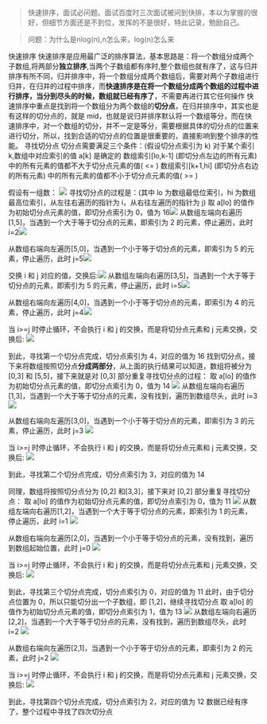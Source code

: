 > 快速排序，面试必问题。面试百度时三次面试被问到快排，本以为掌握的很好，但细节方面还是不到位，发挥的不是很好，特此记录，勉励自己。

> 问题：为什么是nlog(n),n怎么来，log(n)怎么来

快速排序
快速排序是应用最广泛的排序算法，基本思路是：将一个数组分成两个子数组,将两部分**独立排序**,当两个子数组都有序时,整个数组也就有序了，这与归并排序有所不同，归并排序中，将一个数组分成两个数组后，需要对两个子数组进行归并，在归并的过程中排序，而**快速排序是在将一个数组分成两个数组的过程中进行排序，当分到尽头的时候，数组就已经有序了**，不需要再进行其它任何操作
快速排序中重点是找到将一个数组分为两个数组的**切分点**，在归并排序中，其实也是有这样的切分点的，就是 mid，也就是说归并排序默认将一个数组等分，而在快速排序中，对一个数组的切分，并不一定是等分，需要根据具体的切分点的位置来进行切分，所以，找到合适的切分点的位置是很重要的，直接影响到整个排序的性能。
[](http://classtc.com/2016/04/03/160402/#寻找切分点)寻找切分点
切分点需要满足三个条件：(假设切分点索引为 k)
对于某个索引 k,数组中对应索引的值 a[k] 是确定的
数组索引[lo,k-1] (即切分点左边的所有元素) 中的所有元素的值都不大于切分点元素的值( <= )
数组索引[k+1,hi] (即切分点右边的所有元素) 中的所有元素的值都不小于切分点元素的值( >= )

假设有一组数：
[![](http://upload-images.jianshu.io/upload_images/2312315-cfb282f82b88cb5d.png?imageMogr2/auto-orient/strip%7CimageView2/2/w/1240)](http://7xu736.com1.z0.glb.clouddn.com/blog/images/160402/quick_01.png)
寻找切分点的过程是：(其中 lo 为数组最低位索引，hi 为数组最高位索引，从左往右遍历的指针为 i，从右往左遍历的指针为 j)
取 a[lo] 的值作为初始切分点元素的值，即切分点索引为 0，值为 16[![](http://upload-images.jianshu.io/upload_images/2312315-efdbfceb72351ffa.png?imageMogr2/auto-orient/strip%7CimageView2/2/w/1240)](http://7xu736.com1.z0.glb.clouddn.com/blog/images/160402/quick_02.png)
从数组左端向右遍历[1,5]，当遇到一个大于等于切分点的元素，即索引为 2 的元素，停止遍历，此时 i=2[![](http://upload-images.jianshu.io/upload_images/2312315-ef4261a52800429c.png?imageMogr2/auto-orient/strip%7CimageView2/2/w/1240)](http://7xu736.com1.z0.glb.clouddn.com/blog/images/160402/quick_03.png)

从数组右端向左遍历[5,0]，当遇到一个小于等于切分点的元素，即索引为 5 的元素，停止遍历，此时 j=5[![](http://upload-images.jianshu.io/upload_images/2312315-03d3dd375bfccd81.png?imageMogr2/auto-orient/strip%7CimageView2/2/w/1240)](http://7xu736.com1.z0.glb.clouddn.com/blog/images/160402/quick_04.png)

交换 i 和 j 对应的值，交换后:[![](http://upload-images.jianshu.io/upload_images/2312315-483c468a5b7408c3.png?imageMogr2/auto-orient/strip%7CimageView2/2/w/1240)](http://7xu736.com1.z0.glb.clouddn.com/blog/images/160402/quick_05.png)
从数组左端向右遍历[3,5]，当遇到一个大于等于切分点的元素，即索引为 5 的元素，停止遍历，此时 i=5[![](http://upload-images.jianshu.io/upload_images/2312315-2a38add37dea0d16.png?imageMogr2/auto-orient/strip%7CimageView2/2/w/1240)](http://7xu736.com1.z0.glb.clouddn.com/blog/images/160402/quick_06.png)

从数组右端向左遍历[4,0]，当遇到一个小于等于切分点的元素，即索引为 4 的元素，停止遍历，此时 j=4[![](http://upload-images.jianshu.io/upload_images/2312315-6507cdb765257401.png?imageMogr2/auto-orient/strip%7CimageView2/2/w/1240)](http://7xu736.com1.z0.glb.clouddn.com/blog/images/160402/quick_07.png)

当 i>=j 时停止循环，不会执行 i 和 j 的交换，而是将切分点元素和 j 元素交换，交换后:
[![](http://upload-images.jianshu.io/upload_images/2312315-ec6948b40bc9b1d2.png?imageMogr2/auto-orient/strip%7CimageView2/2/w/1240)](http://7xu736.com1.z0.glb.clouddn.com/blog/images/160402/quick_08.png)

到此，寻找第一个切分点完成，切分点索引为 4，对应的值为 16
找到切分点，接下来将数组按照切分点**分成两部分**，从上面的执行结果可以知道，数组将被分为 [0,3] 和 [5,5]，接下来就是对 [0,3] 部分重复寻找切分点的过程：
取 a[lo] 的值作为初始切分点元素的值，即切分点索引为 0，值为 14
[![](http://upload-images.jianshu.io/upload_images/2312315-6ed02e0cd3d6802d.png?imageMogr2/auto-orient/strip%7CimageView2/2/w/1240)](http://7xu736.com1.z0.glb.clouddn.com/blog/images/160402/quick_09.png)
从数组左端向右遍历[1,3]，当遇到一个大于等于切分点的元素，没有找到，遍历到数组尽头，此时 i=3
[![](http://upload-images.jianshu.io/upload_images/2312315-7b2f034135cd3d51.png?imageMogr2/auto-orient/strip%7CimageView2/2/w/1240)](http://7xu736.com1.z0.glb.clouddn.com/blog/images/160402/quick_10.png)

从数组右端向左遍历[3,0]，当遇到一个小于等于切分点的元素，即索引为 3 的元素，停止遍历，此时 j=3
[![](http://upload-images.jianshu.io/upload_images/2312315-cb102aa7578a30fd.png?imageMogr2/auto-orient/strip%7CimageView2/2/w/1240)](http://7xu736.com1.z0.glb.clouddn.com/blog/images/160402/quick_11.png)

当 i>=j 时停止循环，不会执行 i 和 j 的交换，而是将切分点元素和 j 元素交换，交换后:
[![](http://upload-images.jianshu.io/upload_images/2312315-efd74568ce162efb.png?imageMogr2/auto-orient/strip%7CimageView2/2/w/1240)](http://7xu736.com1.z0.glb.clouddn.com/blog/images/160402/quick_12.png)

到此，寻找第二个切分点完成，切分点索引为 3，对应的值为 14

同理，数组将按照切分点分为 [0,2] 和[3,3]，接下来对 [0,2] 部分重复寻找切分点：
取 a[lo] 的值作为初始切分点元素的值，即切分点索引为 0，值为 11
[![](http://upload-images.jianshu.io/upload_images/2312315-dd1e26da27460264.png?imageMogr2/auto-orient/strip%7CimageView2/2/w/1240)](http://7xu736.com1.z0.glb.clouddn.com/blog/images/160402/quick_13.png)
从数组左端向右遍历[1,2]，当遇到一个大于等于切分点的元素，即索引为 1 的元素，停止遍历，此时 i=1
[![](http://upload-images.jianshu.io/upload_images/2312315-2944f11b7916cb4d.png?imageMogr2/auto-orient/strip%7CimageView2/2/w/1240)](http://7xu736.com1.z0.glb.clouddn.com/blog/images/160402/quick_14.png)

从数组右端向左遍历[2,0]，当遇到一个小于等于切分点的元素，没有找到，遍历到数组起始位置，此时 j=0
[![](http://upload-images.jianshu.io/upload_images/2312315-1a46fab7a8ead546.png?imageMogr2/auto-orient/strip%7CimageView2/2/w/1240)](http://7xu736.com1.z0.glb.clouddn.com/blog/images/160402/quick_15.png)

当 i>=j 时停止循环，不会执行 i 和 j 的交换，而是将切分点元素和 j 元素交换，交换后:
[![](http://upload-images.jianshu.io/upload_images/2312315-2a3a011d17ec37a9.png?imageMogr2/auto-orient/strip%7CimageView2/2/w/1240)](http://7xu736.com1.z0.glb.clouddn.com/blog/images/160402/quick_16.png)

到此，寻找第三个切分点完成，切分点索引为 0，对应的值为 11
此时，由于切分点位置为 0，所以只能切分出一个子数组，即 [1,2]，继续寻找切分点
取 a[lo] 的值作为初始切分点元素的值，即切分点索引为 1，值为 13
[![](http://upload-images.jianshu.io/upload_images/2312315-675c24c64faf5eba.png?imageMogr2/auto-orient/strip%7CimageView2/2/w/1240)](http://7xu736.com1.z0.glb.clouddn.com/blog/images/160402/quick_17.png)
从数组左端向右遍历[2,2]，当遇到一个大于等于切分点的元素，没有找到，遍历到数组尽头，此时 i=2
[![](http://upload-images.jianshu.io/upload_images/2312315-1588e26f22df0997.png?imageMogr2/auto-orient/strip%7CimageView2/2/w/1240)](http://7xu736.com1.z0.glb.clouddn.com/blog/images/160402/quick_18.png)

从数组右端向左遍历[2,1]，当遇到一个小于等于切分点的元素，即索引为 2 的元素，此时 j=2
[![](http://upload-images.jianshu.io/upload_images/2312315-336b42612e3b76e4.png?imageMogr2/auto-orient/strip%7CimageView2/2/w/1240)](http://7xu736.com1.z0.glb.clouddn.com/blog/images/160402/quick_19.png)

当 i>=j 时停止循环，不会执行 i 和 j 的交换，而是将切分点元素和 j 元素交换，交换后:
[![](http://upload-images.jianshu.io/upload_images/2312315-158836a18f7e3761.png?imageMogr2/auto-orient/strip%7CimageView2/2/w/1240)](http://7xu736.com1.z0.glb.clouddn.com/blog/images/160402/quick_20.png)

到此，寻找第四个切分点完成，切分点索引为 2，对应的值为 12
数据已经有序了，整个过程中寻找了四次切分点
